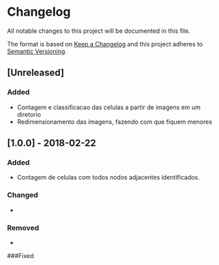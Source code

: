 # Changelog
All notable changes to this project will be documented in this file.

The format is based on [Keep a Changelog](http://keepachangelog.com/en/1.0.0/)
and this project adheres to [Semantic Versioning](http://semver.org/spec/v2.0.0.html).

## [Unreleased]
### Added
- Contagem e classificacao das celulas a partir de imagens em um diretorio
- Redimensionamento das imagens, fazendo com que fiquem menores


## [1.0.0] - 2018-02-22
### Added
- Contagem de celulas com todos nodos adjacentes identificados.

### Changed
- 

### Removed
-

###Fixed


